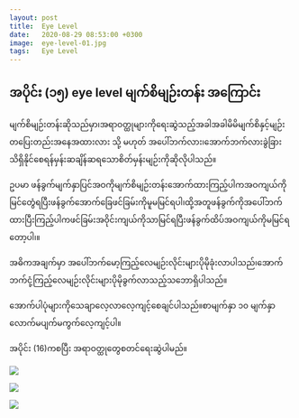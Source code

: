 ```yaml
---
layout: post
title:  Eye Level
date:   2020-08-29 08:53:00 +0300
image:  eye-level-01.jpg
tags:   Eye Level
---
```

## အပိုင်း (၁၅) eye level မျက်စိမျဉ်းတန်း အကြောင်း

မျက်စိမျဉ်းတန်းဆိုသည်မှာ၊အရာဝတ္ထုများကိုရေးဆွဲသည့်အခါအခါမိမိမျက်စိနှင့်မျဉ်းတပြေးတည်းအနေအထားလား သို့
မဟုတ် အပေါ်ဘက်လား၊အောက်ဘက်လားခွဲခြားသိရှိနိုင်စေရန်မှန်းဆချိန်ဆရသောစိတ်မှန်းမျဉ်းကိုဆိုလိုပါသည်။

ဥပမာ ဖန်ခွက်မျက်နှာပြင်အဝကိုမျက်စိမျဉ်းတန်းအောက်ထားကြည့်ပါကအဝကျယ်ကိုမြင်တွေံရပြီးဖန်ခွက်အောက်ခြေဖင်ခြမ်းကိုမူမမြင်ရပါ၊ထို့အတူဖန်ခွက်ကိုအပေါ်ဘက်ထားပြီးကြည့်ပါကဖင်ခြမ်းအဝိုင်းကျယ်ကိုသာမြင်ရပြီးဖန်ခွက်ထိပ်အဝကျယ်ကိုမမြင်ရတော့ပါ၊။

အဓိကအချက်မှာ အပေါ်ဘက်မော့ကြည့်လေမျဉ်းလိုင်းများပိုမိုခုံးလာပါသည်၊အောက်ဘက်ငုံ့ကြည့်လေမျဉ်းလိုင်းများပိုမိုခွက်လာသည့်သဘောရှိပါသည်။ 

အောက်ပါပုံများကိုသေချာလေ့လာလေ့ကျင့်စေချင်ပါသည်။စာမျက်နှာ ၁၀ မျက်နှာလောက်မပျက်မကွက်လေ့ကျင့်ပါ။

အပိုင်း (16)ကစပြီး အရာဝတ္ထုတွေစတင်ရေးဆွဲပါမည်။

![]({{site.baseurl}}/img/eye-level-01.jpg)

![]({{site.baseurl}}/img/eye-level-02.jpg)

![]({{site.baseurl}}/img/eye-level-03.jpg)


